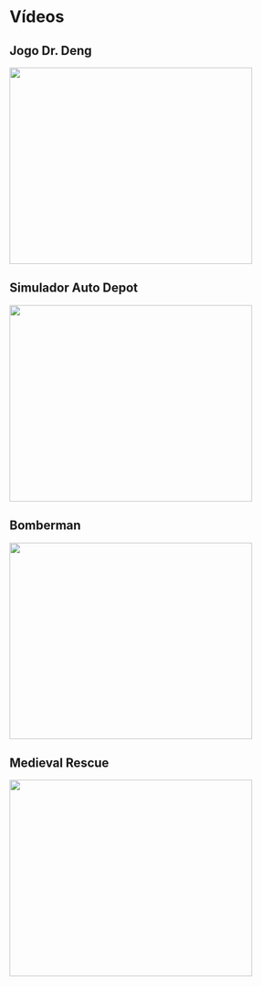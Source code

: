 # Vídeos #

## Jogo Dr. Deng ##

<a href='http://www.youtube.com/watch?feature=player_embedded&v=vlkPOqYslXs' target='_blank'><img src='http://img.youtube.com/vi/vlkPOqYslXs/0.jpg' width='425' height=344 /></a>

## Simulador Auto Depot ##

<a href='http://www.youtube.com/watch?feature=player_embedded&v=oRcZtPI7BPg' target='_blank'><img src='http://img.youtube.com/vi/oRcZtPI7BPg/0.jpg' width='425' height=344 /></a>

## Bomberman ##

<a href='http://www.youtube.com/watch?feature=player_embedded&v=qkpyetnRK9A' target='_blank'><img src='http://img.youtube.com/vi/qkpyetnRK9A/0.jpg' width='425' height=344 /></a>

## Medieval Rescue ##

<a href='http://www.youtube.com/watch?feature=player_embedded&v=g54UHoEJrr0' target='_blank'><img src='http://img.youtube.com/vi/g54UHoEJrr0/0.jpg' width='425' height=344 /></a>